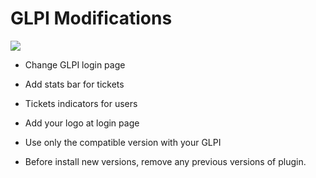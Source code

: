# GLPI Modifications

![](https://repository-images.githubusercontent.com/82838019/574d7a00-884f-11e9-989c-31dbb428ba3b)

- Change GLPI login page
- Add stats bar for tickets
- Tickets indicators for users
- Add your logo at login page

- Use only the compatible version with your GLPI 
- Before install new versions, remove any previous versions of plugin.



